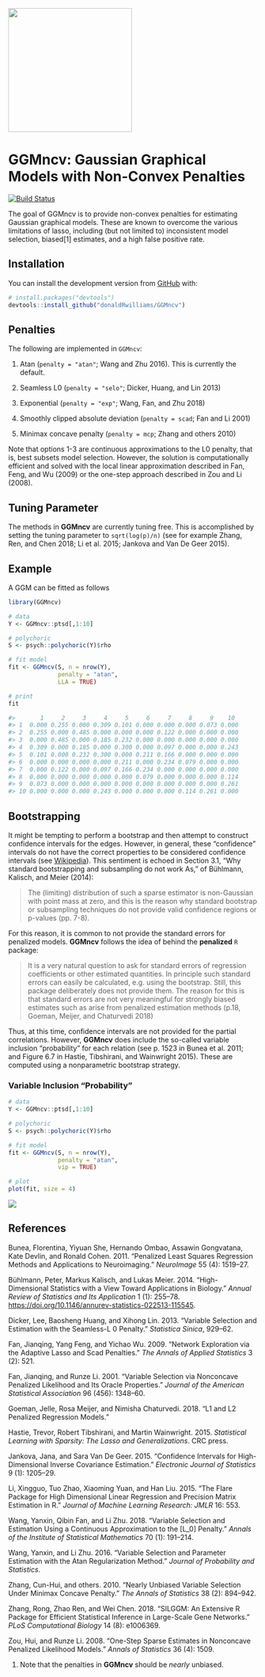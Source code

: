 
<!-- README.md is generated from README.Rmd. Please edit that file -->

<img src="man/figures/hex.png" width = 250 />

# GGMncv: Gaussian Graphical Models with Non-Convex Penalties

[![Build
Status](https://travis-ci.org/donaldRwilliams/GGMncv.svg?branch=master)](https://travis-ci.org/donaldRwilliams/GGMncv)

The goal of GGMncv is to provide non-convex penalties for estimating
Gaussian graphical models. These are known to overcome the various
limitations of lasso, including (but not limited to) inconsistent model
selection, biased\[1\] estimates, and a high false positive rate.

## Installation

You can install the development version from
[GitHub](https://github.com/) with:

<!-- released version of GGMncv from -->

<!-- [CRAN](https://CRAN.R-project.org) with: -->

<!-- ``` r -->

<!-- install.packages("GGMncv") -->

<!-- ``` -->

``` r
# install.packages("devtools")
devtools::install_github("donaldRwilliams/GGMncv")
```

## Penalties

The following are implemented in `GGMncv`:

1.  Atan (`penalty = "atan"`; Wang and Zhu 2016). This is currently the
    default.

2.  Seamless L0 (`penalty = "selo"`; Dicker, Huang, and Lin 2013)

3.  Exponential (`penalty = "exp"`; Wang, Fan, and Zhu 2018)

4.  Smoothly clipped absolute deviation (`penalty = scad`; Fan and Li
    2001)

5.  Minimax concave penalty (`penalty = mcp`; Zhang and others 2010)

Note that options 1-3 are continuous approximations to the L0 penalty,
that is, best subsets model selection. However, the solution is
computationally efficient and solved with the local linear approximation
described in Fan, Feng, and Wu (2009) or the one-step approach described
in Zou and Li (2008).

## Tuning Parameter

The methods in **GGMncv** are currently tuning free. This is
accomplished by setting the tuning parameter to `sqrt(log(p)/n)` (see
for example Zhang, Ren, and Chen 2018; Li et al. 2015; Jankova and Van
De Geer 2015).

## Example

A GGM can be fitted as follows

``` r
library(GGMncv)

# data
Y <- GGMncv::ptsd[,1:10]

# polychoric
S <- psych::polychoric(Y)$rho

# fit model
fit <- GGMncv(S, n = nrow(Y), 
              penalty = "atan", 
              LLA = TRUE)

# print
fit

#>       1     2     3     4     5     6     7     8     9    10
#> 1  0.000 0.255 0.000 0.309 0.101 0.000 0.000 0.000 0.073 0.000
#> 2  0.255 0.000 0.485 0.000 0.000 0.000 0.122 0.000 0.000 0.000
#> 3  0.000 0.485 0.000 0.185 0.232 0.000 0.000 0.000 0.000 0.000
#> 4  0.309 0.000 0.185 0.000 0.300 0.000 0.097 0.000 0.000 0.243
#> 5  0.101 0.000 0.232 0.300 0.000 0.211 0.166 0.000 0.000 0.000
#> 6  0.000 0.000 0.000 0.000 0.211 0.000 0.234 0.079 0.000 0.000
#> 7  0.000 0.122 0.000 0.097 0.166 0.234 0.000 0.000 0.000 0.000
#> 8  0.000 0.000 0.000 0.000 0.000 0.079 0.000 0.000 0.000 0.114
#> 9  0.073 0.000 0.000 0.000 0.000 0.000 0.000 0.000 0.000 0.261
#> 10 0.000 0.000 0.000 0.243 0.000 0.000 0.000 0.114 0.261 0.000
```

## Bootstrapping

It might be tempting to perform a bootstrap and then attempt to
construct confidence intervals for the edges. However, in general, these
“confidence” intervals do not have the correct properties to be
considered confidence intervals (see
[Wikipedia](https://en.wikipedia.org/wiki/Confidence_interval)). This
sentiment is echoed in Section 3.1, “Why standard bootstrapping and
subsampling do not work As,” of Bühlmann, Kalisch, and Meier (2014):

> The (limiting) distribution of such a sparse estimator is non-Gaussian
> with point mass at zero, and this is the reason why standard bootstrap
> or subsampling techniques do not provide valid confidence regions or
> p-values (pp. 7-8).

For this reason, it is common to not provide the standard errors for
penalized models. **GGMncv** follows the idea of behind the
**penalized** `R` package:

> It is a very natural question to ask for standard errors of regression
> coefficients or other estimated quantities. In principle such standard
> errors can easily be calculated, e.g. using the bootstrap. Still, this
> package deliberately does not provide them. The reason for this is
> that standard errors are not very meaningful for strongly biased
> estimates such as arise from penalized estimation methods (p.18,
> Goeman, Meijer, and Chaturvedi 2018)

Thus, at this time, confidence intervals are not provided for the
partial correlations. However, **GGMncv** does include the so-called
variable inclusion “probability” for each relation (see p. 1523 in Bunea
et al. 2011; and Figure 6.7 in Hastie, Tibshirani, and Wainwright 2015).
These are computed using a nonparametric bootstrap strategy.

### Variable Inclusion “Probability”

``` r
# data
Y <- GGMncv::ptsd[,1:10]

# polychoric
S <- psych::polychoric(Y)$rho

# fit model
fit <- GGMncv(S, n = nrow(Y), 
              penalty = "atan", 
              vip = TRUE)

# plot
plot(fit, size = 4)
```

![](man/figures/vip.png)

## References

<div id="refs" class="references">

<div id="ref-bunea2011penalized">

Bunea, Florentina, Yiyuan She, Hernando Ombao, Assawin Gongvatana, Kate
Devlin, and Ronald Cohen. 2011. “Penalized Least Squares Regression
Methods and Applications to Neuroimaging.” *NeuroImage* 55 (4): 1519–27.

</div>

<div id="ref-Buhlmann2014">

Bühlmann, Peter, Markus Kalisch, and Lukas Meier. 2014.
“High-Dimensional Statistics with a View Toward Applications in
Biology.” *Annual Review of Statistics and Its Application* 1 (1):
255–78. <https://doi.org/10.1146/annurev-statistics-022513-115545>.

</div>

<div id="ref-dicker2013variable">

Dicker, Lee, Baosheng Huang, and Xihong Lin. 2013. “Variable Selection
and Estimation with the Seamless-L 0 Penalty.” *Statistica Sinica*,
929–62.

</div>

<div id="ref-fan2009network">

Fan, Jianqing, Yang Feng, and Yichao Wu. 2009. “Network Exploration via
the Adaptive Lasso and Scad Penalties.” *The Annals of Applied
Statistics* 3 (2): 521.

</div>

<div id="ref-fan2001variable">

Fan, Jianqing, and Runze Li. 2001. “Variable Selection via Nonconcave
Penalized Likelihood and Its Oracle Properties.” *Journal of the
American Statistical Association* 96 (456): 1348–60.

</div>

<div id="ref-goeman2018l1">

Goeman, Jelle, Rosa Meijer, and Nimisha Chaturvedi. 2018. “L1 and L2
Penalized Regression Models.”

</div>

<div id="ref-hastie2015statistical">

Hastie, Trevor, Robert Tibshirani, and Martin Wainwright. 2015.
*Statistical Learning with Sparsity: The Lasso and Generalizations*. CRC
press.

</div>

<div id="ref-jankova2015confidence">

Jankova, Jana, and Sara Van De Geer. 2015. “Confidence Intervals for
High-Dimensional Inverse Covariance Estimation.” *Electronic Journal of
Statistics* 9 (1): 1205–29.

</div>

<div id="ref-li2015flare">

Li, Xingguo, Tuo Zhao, Xiaoming Yuan, and Han Liu. 2015. “The Flare
Package for High Dimensional Linear Regression and Precision Matrix
Estimation in R.” *Journal of Machine Learning Research: JMLR* 16: 553.

</div>

<div id="ref-wang2018variable">

Wang, Yanxin, Qibin Fan, and Li Zhu. 2018. “Variable Selection and
Estimation Using a Continuous Approximation to the \[L\_0\] Penalty.”
*Annals of the Institute of Statistical Mathematics* 70 (1): 191–214.

</div>

<div id="ref-wang2016variable">

Wang, Yanxin, and Li Zhu. 2016. “Variable Selection and Parameter
Estimation with the Atan Regularization Method.” *Journal of Probability
and Statistics*.

</div>

<div id="ref-zhang2010nearly">

Zhang, Cun-Hui, and others. 2010. “Nearly Unbiased Variable Selection
Under Minimax Concave Penalty.” *The Annals of Statistics* 38 (2):
894–942.

</div>

<div id="ref-zhang2018silggm">

Zhang, Rong, Zhao Ren, and Wei Chen. 2018. “SILGGM: An Extensive R
Package for Efficient Statistical Inference in Large-Scale Gene
Networks.” *PLoS Computational Biology* 14 (8): e1006369.

</div>

<div id="ref-zou2008one">

Zou, Hui, and Runze Li. 2008. “One-Step Sparse Estimates in Nonconcave
Penalized Likelihood Models.” *Annals of Statistics* 36 (4): 1509.

</div>

</div>

1.  Note that the penalties in **GGMncv** should be *nearly* unbiased.
